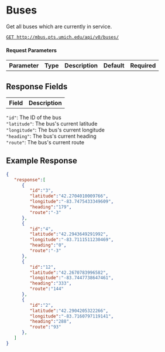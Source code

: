 # Buses

Get all buses which are currently in service.

[`GET http://mbus.pts.umich.edu/api/v0/buses/`](http://mbus.pts.umich.edu/api/v0/buses/)

#### Request Parameters

<table>
<th>Parameter</th>
<th>Type</th>
<th>Description</th>
<th>Default</th>
<th>Required</th>
</table>

## Response Fields

<table>
<th>Field</th>
<th>Description</th>
</table>

`"id"`: The ID of the bus  
`"latitude"`: The bus's current latitude  
`"longitude"`: The bus's current longitude  
`"heading"`: The bus's current heading  
`"route"`: The bus's current route

## Example Response

```json
{
   "response":[
      {
         "id":"3",
         "latitude":"42.2704010009766",
         "longitude":"-83.7475433349609",
         "heading":"179",
         "route":"-3"
      },
      {
         "id":"4",
         "latitude":"42.2943649291992",
         "longitude":"-83.7111511230469",
         "heading":"0",
         "route":"-3"
      },
      {
         "id":"12",
         "latitude":"42.2670783996582",
         "longitude":"-83.7447738647461",
         "heading":"333",
         "route":"144"
      },
      {
         "id":"2",
         "latitude":"42.2904205322266",
         "longitude":"-83.7160797119141",
         "heading":"288",
         "route":"93"
      },
   ]
}
```
